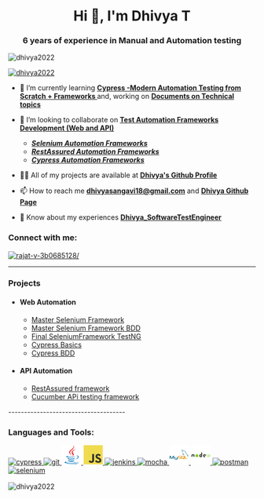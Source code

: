 <h1 align="center">Hi 👋, I'm Dhivya T</h1>
<h3 align="center"> 6 years of experience in Manual and Automation testing</h3>
								
<p align="left"> <img src="https://komarev.com/ghpvc/?username=rajatt95&label=Profile%20views&color=0e75b6&style=flat" alt="dhivya2022" /> </p>

<p align="left"> <a href="https://github.com/ryo-ma/github-profile-trophy"><img src="https://github-profile-trophy.vercel.app/?username=dhivya2022" alt="dhivya2022" /></a> </p>

- 🌱 I’m currently learning <a href ="https://www.udemy.com/course/cypress-tutorial/">
	<b> Cypress -Modern Automation Testing from Scratch + Frameworks </b> </a>
	 and, working on 
	<a href= "https://drive.google.com/drive/folders/1tne9pZjgWvfrS0l9tVHs6k1jnQHpTLoA?usp=sharing">
	<b> Documents on Technical topics </b></a>

- 👯 I’m looking to collaborate on <a href="https://github.com/dhivya2022"><b> Test Automation Frameworks Development (Web and API)</b></a>
	- <a href="https://github.com/stars/dhivya2022/lists/seleniumautomationframeworks"> <b> <i> Selenium Automation Frameworks </i> </b> </a>
	- <a href="https://github.com/stars/dhivya2022/lists/restassured-frameworks"> <b> <i> RestAssured Automation Frameworks </i> </b> </a>
	- <a href="https://github.com/stars/dhivya2022/lists/cypress-automation-frameworks"> <b> <i> Cypress Automation Frameworks </i> </b> </a>
- 👨‍💻 All of my projects are available at <a href="https://github.com/dhivya2022"><b>Dhivya's Github Profile</b></a>

- 📫 How to reach me **dhivyasangavi18@gmail.com** and <a href="https://dhivya2022.github.io/"> <b> Dhivya Github Page</b></a>

- 📄 Know about my experiences <a href="https://drive.google.com/file/d/16jZ2HjDulzBAp9f00uVlpbBvAZIvIdPL/view?usp=sharing"><b>Dhivya_SoftwareTestEngineer</b></a>

<h3 align="left">Connect with me:</h3>
<p align="left"> <a href="https://www.linkedin.com/in/dhivyatautomation/" target="blank"><img align="center" src="https://raw.githubusercontent.com/rahuldkjain/github-profile-readme-generator/master/src/images/icons/Social/linked-in-alt.svg" alt="rajat-v-3b0685128/" height="30" width="40" /></a></p>

<!-- <ul class="icons">
	<li><a href="https://www.linkedin.com/in/dhivyatautomation/" class="icon brands fa-linkedin"><span class="label">LinkedIn</span></a></li>
	<li><a href="https://github.com/dhivya2022" class="icon brands fa-github"><span class="label">GitHub</span></a></li>
	<li><a href="https://dhivya2022.github.io/" class="icon brands fa-github-alt"><span class="label">GitHub Page</span></a></li>
</ul> -->
-------------------------------------
<article>
	<h3>Projects</h3>
		<ul>
			<li><h4>Web Automation</h4></li>
			<ul style="list-style-type:circle">
				<li> <a href="https://github.com/dhivya2022/-MasterSeleniumFramework">Master Selenium Framework</a> </li>
				<li> <a href="https://github.com/dhivya2022/MasterSeleniumFramework_BDD">Master Selenium Framework BDD</a> </li>
				<li> <a href="https://github.com/dhivya2022/Final_Framework_Selenium_TestNG">Final SeleniumFramework TestNG</a> </li>			
				<li> <a href="https://github.com/dhivya2022/Cypress_Basics">Cypress Basics</a> </li>
				<li> <a href="https://github.com/dhivya2022/Cypress_BDD">Cypress BDD</a> </li>
			</ul>
		</ul>	
		<ul>
			<li><h4>API Automation</h4></li>	
			<ul style="list-style-type:circle">
				<li> <a href="https://github.com/dhivya2022/Learn_RestAssuredAPI-API_TestingFramework-">RestAssured framework</a> </li>
				<li> <a href="https://github.com/dhivya2022/Learn_Cucumber_API_TestingFramework">Cucumber APi testing framework</a> </li>
			</ul>	
		</ul>
	
</article>
-------------------------------------

<h3 align="left">Languages and Tools:</h3>
<p align="left"> <a href="https://www.cypress.io" target="_blank" rel="noreferrer"> <img src="https://raw.githubusercontent.com/simple-icons/simple-icons/6e46ec1fc23b60c8fd0d2f2ff46db82e16dbd75f/icons/cypress.svg" alt="cypress" width="40" height="40"/> </a> <a href="https://git-scm.com/" target="_blank" rel="noreferrer"> <img src="https://www.vectorlogo.zone/logos/git-scm/git-scm-icon.svg" alt="git" width="40" height="40"/> </a> <a href="https://www.java.com" target="_blank" rel="noreferrer"> <img src="https://raw.githubusercontent.com/devicons/devicon/master/icons/java/java-original.svg" alt="java" width="40" height="40"/> </a> <a href="https://developer.mozilla.org/en-US/docs/Web/JavaScript" target="_blank" rel="noreferrer"> <img src="https://raw.githubusercontent.com/devicons/devicon/master/icons/javascript/javascript-original.svg" alt="javascript" width="40" height="40"/> </a> <a href="https://www.jenkins.io" target="_blank" rel="noreferrer"> <img src="https://www.vectorlogo.zone/logos/jenkins/jenkins-icon.svg" alt="jenkins" width="40" height="40"/> </a> <a href="https://mochajs.org" target="_blank" rel="noreferrer"> <img src="https://www.vectorlogo.zone/logos/mochajs/mochajs-icon.svg" alt="mocha" width="40" height="40"/> </a> <a href="https://www.mysql.com/" target="_blank" rel="noreferrer"> <img src="https://raw.githubusercontent.com/devicons/devicon/master/icons/mysql/mysql-original-wordmark.svg" alt="mysql" width="40" height="40"/> </a> <a href="https://nodejs.org" target="_blank" rel="noreferrer"> <img src="https://raw.githubusercontent.com/devicons/devicon/master/icons/nodejs/nodejs-original-wordmark.svg" alt="nodejs" width="40" height="40"/> </a> <a href="https://postman.com" target="_blank" rel="noreferrer"> <img src="https://www.vectorlogo.zone/logos/getpostman/getpostman-icon.svg" alt="postman" width="40" height="40"/> </a> <a href="https://www.selenium.dev" target="_blank" rel="noreferrer"> <img src="https://raw.githubusercontent.com/detain/svg-logos/780f25886640cef088af994181646db2f6b1a3f8/svg/selenium-logo.svg" alt="selenium" width="40" height="40"/> </a> </p>

<p><img align="center" src="https://github-readme-stats.vercel.app/api/top-langs?username=dhivya2022&show_icons=true&locale=en&layout=compact" alt="dhivya2022" /></p>
